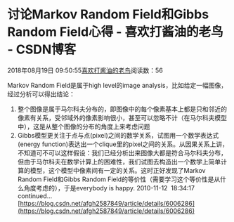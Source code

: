 
# 讨论Markov Random Field和Gibbs Random Field心得 - 喜欢打酱油的老鸟 - CSDN博客


2018年08月19日 09:50:55[喜欢打酱油的老鸟](https://me.csdn.net/weixin_42137700)阅读数：56


Markov Random Field是属于high level的image analysis，比如给定一幅图像，经过分析可以得出结论：
1. 整个图像是属于马尔科夫分布的，即图像中的每个像素基本上都是只和邻近的像素有关系，受邻域外的像素影响很小，甚至可以忽略不计（在马尔科夫模型中），这是从整个图像的分布的角度上来考虑问题
2. Gibbs模型更关注于点与点(pixel)之间的数学关系，试图用一个数学表达式(energy function)表达出一个clique里的pixel之间的关系。从因果关系上讲，不知道可不可以这样假设：我们已经分析出来图像大都是符合马尔科夫分布，但由于马尔科夫在数学计算上的困难性，我们试图去构造出一个数学上简单计算的模型，这个模型中像素间有一定的关系。这时正好发现了Markov Random Field和Gibbs Random Field的等价性（需要学习这个等价性是从什么角度考虑的），于是everybody is happy.
2010-11-12  18:34:17
continued...
[https://blog.csdn.net/afgh2587849/article/details/6006286](https://blog.csdn.net/afgh2587849/article/details/6006286)

